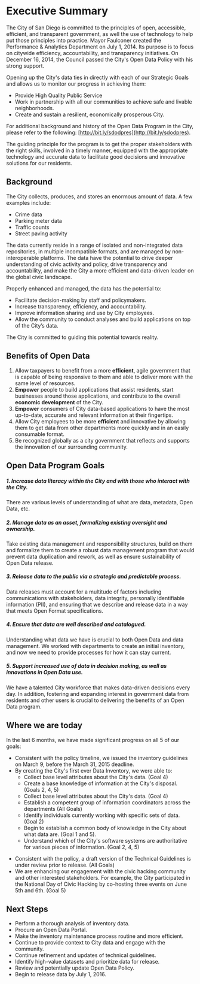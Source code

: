 # Executive Summary

The City of San Diego is committed to the principles of open, accessible, efficient, and transparent government, as well the use of technology to help put those principles into practice.  Mayor Faulconer created the Performance & Analytics Department on July 1, 2014.  Its purpose is to focus on citywide efficiency, accountability, and transparency initiatives.  On December 16, 2014, the Council passed the City's Open Data Policy with his strong support.

Opening up the City's data ties in directly with each of our Strategic Goals and allows us to monitor our progress in achieving them:

* Provide High Quality Public Service
* Work in partnership with all our communities to achieve safe and livable neighborhoods.
* Create and sustain a resilient, economically prosperous City.

For additional background and history of the Open Data Program in the City, please refer to the following: [http://bit.ly/sdodpres](http://bit.ly/sdodpres).

The guiding principle for the program is to get the proper stakeholders with the right skills, involved in a timely manner, equipped with the appropriate technology and accurate data to facilitate good decisions and innovative solutions for our residents.

## Background
The City collects, produces, and stores an enormous amount of data.  A few examples include:

* Crime data
* Parking meter data
* Traffic counts
* Street paving activity

The data currently reside in a range of isolated and non-integrated data repositories, in multiple incompatible formats, and are managed by non-interoperable platforms.  The data have the potential to drive deeper understanding of civic activity and policy, drive transparency and accountability, and make the City a more efficient and data-driven leader on the global civic landscape.

Properly enhanced and managed, the data has the potential to:

* Facilitate decision-making by staff and policymakers.
* Increase transparency, efficiency, and accountability.
* Improve information sharing and use by City employees.
* Allow the community to conduct analyses and build applications on top of the City’s data.

The City is committed to guiding this potential towards reality. 


## Benefits of Open Data
1. Allow taxpayers to benefit from a more **efficient**, agile government that is capable of being responsive to them and able to deliver more with the same level of resources.
2. **Empower** people to build applications that assist residents, start businesses around those applications, and contribute to the overall **economic development** of the City.
3. **Empower** consumers of City data-based applications to have the most up-to-date, accurate and relevant information at their fingertips.
4. Allow City employees to be more **efficient** and innovative by allowing them to get data from other departments more quickly and in an easily consumable format.
5. Be recognized globally as a city government that reflects and supports the innovation of our surrounding community.



## Open Data Program Goals
##### 1. Increase data literacy within the City and with those who interact with the City.
There are various levels of understanding of what are data, metadata, Open Data, etc.

##### 2. Manage data as an asset, formalizing existing oversight and ownership.
Take existing data management and responsibility structures, build on them and formalize them to create a robust data management program that would prevent data duplication and rework, as well as ensure sustainability of Open Data release.

##### 3. Release data to the public via a strategic and predictable process.
Data releases must account for a multitude of factors including communications with stakeholders, data integrity, personally identifiable information (PII), and ensuring that we describe and release data in a way that meets Open Format specifications.

##### 4. Ensure that data are well described and catalogued.
Understanding what data we have is crucial to both Open Data and data management.  We worked with departments to create an initial inventory, and now we need to provide processes for how it can stay current.  

##### 5. Support increased use of data in decision making, as well as innovations in Open Data use.
We have a talented City workforce that makes data-driven decisions every day.  In addition, fostering and expanding interest in government data from residents and other users is crucial to delivering the benefits of an Open Data program.

<div class="break"></div>

## Where we are today
In the last 6 months, we have made significant progress on all 5 of our goals:

* Consistent with the policy timeline, we issued the inventory guidelines on March 9, before the March 31, 2015 deadline.
* By creating the City's first ever Data Inventory, we were able to:
    * Collect base level attributes about the City's data. (Goal 4)
    * Create a base knowledge of information at the City's disposal. (Goals 2, 4, 5)
    * Collect base level attributes about the City's data. (Goal 4)
    * Establish a competent group of information coordinators across the departments (All Goals)
    * Identify individuals currently working with specific sets of data. (Goal 2) 
    * Begin to establish a common body of knowledge in the City about what data are. (Goal 1 and 5).
    * Understand which of the City's software systems are authoritative for various pieces of information. (Goal 2, 4, 5)
+ Consistent with the policy, a draft version of the Technical Guidelines is under review prior to release. (All Goals)
+ We are enhancing our engagement with the civic hacking community and other interested stakeholders. For example, the City participated in the National Day of Civic Hacking by co-hosting three events on June 5th and 6th.  (Goal 5)

## Next Steps
* Perform a thorough analysis of inventory data.
* Procure an Open Data Portal.
* Make the inventory maintenance process routine and more efficient.
* Continue to provide context to City data and engage with the community.
* Continue refinement and updates of technical guidelines.
* Identify high-value datasets and prioritize data for release.
* Review and potentially update Open Data Policy.
* Begin to release data by July 1, 2016.


